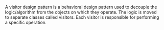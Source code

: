 A visitor design pattern is a behavioral design pattern used to decouple the logic/algorithm from the objects on which they operate. The logic is moved to separate classes called visitors. Each visitor is responsible for performing a specific operation.